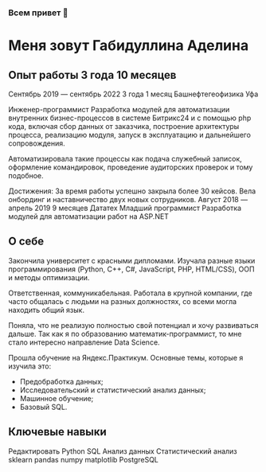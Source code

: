 ### Всем привет 👋
# Меня зовут Габидуллина Аделина 


## Опыт работы 3 года 10 месяцев

Сентябрь 2019 — сентябрь 2022
3 года 1 месяц
Башнефтегеофизика
Уфа

Инженер-программист
Разработка модулей для автоматизации внутренних бизнес-процессов в системе Битрикс24 и с помощью php кода, включая сбор данных от заказчика, построение архитектуры процесса, реализацию модуля, запуск в эксплуатацию и дальнейшего сопровождения.

Автоматизировала такие процессы как подача служебный записок, оформление командировок, проведение аудиторских проверок и тому подобное.

Достижения:
За время работы успешно закрыла более 30 кейсов.
Вела онбординг и наставничество двух новых сотрудников.
Август 2018 — апрель 2019
9 месяцев
Дататех
Младший программист
Разработка модулей для автоматизации работ на ASP.NET


## О себе
Закончила университет с красными дипломами.
Изучала разные языки программирования (Python, C++, C#, JavaScript, PHP, HTML/CSS), ООП и методы оптимизации.

Ответственная, коммуникабельная.
Работала в крупной компании, где часто общалась с людьми на разных должностях, со всеми могла находить общий язык.

Поняла, что не реализую полностью свой потенциал и хочу развиваться дальше. Так как я по образованию математик-программист, то мне стало интересно направление Data Science.

Прошла обучение на Яндекс.Практикум.
Основные темы, которые я изучила это:
- Предобработка данных;
- Исследовательский и статистический анализ данных;
- Машинное обучение;
- Базовый SQL.



## Ключевые навыки
Редактировать
Python
SQL
Анализ данных
Статистический анализ
sklearn
pandas
numpy
matplotlib
PostgreSQL




<!--
**adelinagabby/adelinagabby** is a ✨ _special_ ✨ repository because its `README.md` (this file) appears on your GitHub profile.

Here are some ideas to get you started:

- 🔭 I’m currently working on ...
- 🌱 I’m currently learning ...
- 👯 I’m looking to collaborate on ...
- 🤔 I’m looking for help with ...
- 💬 Ask me about ...
- 📫 How to reach me: ...
- 😄 Pronouns: ...
- ⚡ Fun fact: ...
-->
